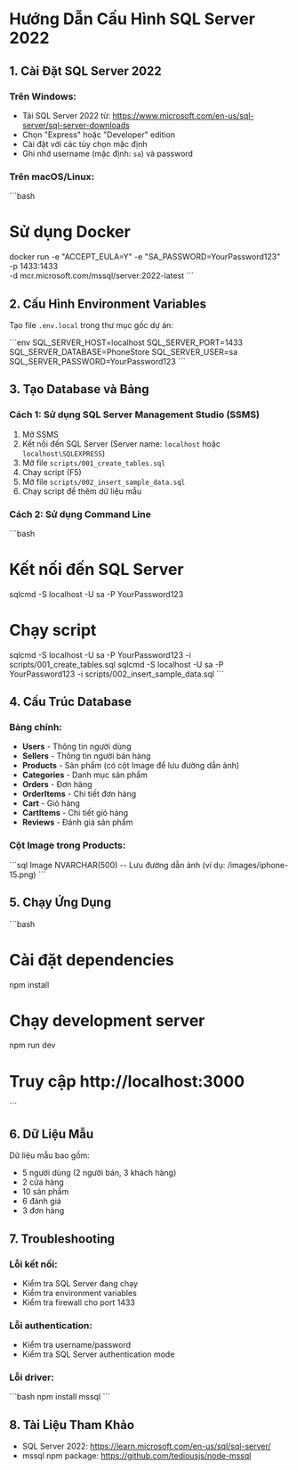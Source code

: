 # Hướng Dẫn Cấu Hình SQL Server 2022

## 1. Cài Đặt SQL Server 2022

### Trên Windows:
- Tải SQL Server 2022 từ: https://www.microsoft.com/en-us/sql-server/sql-server-downloads
- Chọn "Express" hoặc "Developer" edition
- Cài đặt với các tùy chọn mặc định
- Ghi nhớ username (mặc định: `sa`) và password

### Trên macOS/Linux:
\`\`\`bash
# Sử dụng Docker
docker run -e "ACCEPT_EULA=Y" -e "SA_PASSWORD=YourPassword123" \
  -p 1433:1433 \
  -d mcr.microsoft.com/mssql/server:2022-latest
\`\`\`

## 2. Cấu Hình Environment Variables

Tạo file `.env.local` trong thư mục gốc dự án:

\`\`\`env
SQL_SERVER_HOST=localhost
SQL_SERVER_PORT=1433
SQL_SERVER_DATABASE=PhoneStore
SQL_SERVER_USER=sa
SQL_SERVER_PASSWORD=YourPassword123
\`\`\`

## 3. Tạo Database và Bảng

### Cách 1: Sử dụng SQL Server Management Studio (SSMS)

1. Mở SSMS
2. Kết nối đến SQL Server (Server name: `localhost` hoặc `localhost\SQLEXPRESS`)
3. Mở file `scripts/001_create_tables.sql`
4. Chạy script (F5)
5. Mở file `scripts/002_insert_sample_data.sql`
6. Chạy script để thêm dữ liệu mẫu

### Cách 2: Sử dụng Command Line

\`\`\`bash
# Kết nối đến SQL Server
sqlcmd -S localhost -U sa -P YourPassword123

# Chạy script
sqlcmd -S localhost -U sa -P YourPassword123 -i scripts/001_create_tables.sql
sqlcmd -S localhost -U sa -P YourPassword123 -i scripts/002_insert_sample_data.sql
\`\`\`

## 4. Cấu Trúc Database

### Bảng chính:
- **Users** - Thông tin người dùng
- **Sellers** - Thông tin người bán hàng
- **Products** - Sản phẩm (có cột Image để lưu đường dẫn ảnh)
- **Categories** - Danh mục sản phẩm
- **Orders** - Đơn hàng
- **OrderItems** - Chi tiết đơn hàng
- **Cart** - Giỏ hàng
- **CartItems** - Chi tiết giỏ hàng
- **Reviews** - Đánh giá sản phẩm

### Cột Image trong Products:
\`\`\`sql
Image NVARCHAR(500) -- Lưu đường dẫn ảnh (ví dụ: /images/iphone-15.png)
\`\`\`

## 5. Chạy Ứng Dụng

\`\`\`bash
# Cài đặt dependencies
npm install

# Chạy development server
npm run dev

# Truy cập http://localhost:3000
\`\`\`

## 6. Dữ Liệu Mẫu

Dữ liệu mẫu bao gồm:
- 5 người dùng (2 người bán, 3 khách hàng)
- 2 cửa hàng
- 10 sản phẩm
- 6 đánh giá
- 3 đơn hàng

## 7. Troubleshooting

### Lỗi kết nối:
- Kiểm tra SQL Server đang chạy
- Kiểm tra environment variables
- Kiểm tra firewall cho port 1433

### Lỗi authentication:
- Kiểm tra username/password
- Kiểm tra SQL Server authentication mode

### Lỗi driver:
\`\`\`bash
npm install mssql
\`\`\`

## 8. Tài Liệu Tham Khảo

- SQL Server 2022: https://learn.microsoft.com/en-us/sql/sql-server/
- mssql npm package: https://github.com/tediousjs/node-mssql
